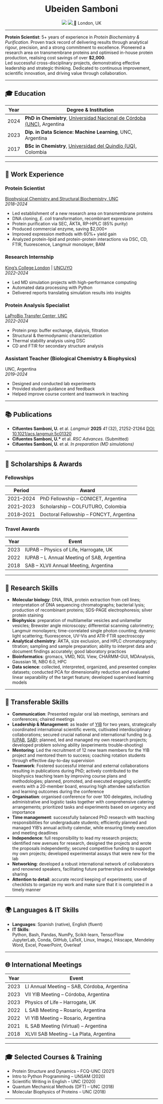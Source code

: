 <h1 align="center">Ubeiden Samboni</h1>

<p align="center">
  <a href="mailto:ubeidensamboni@gmail.com"><img src="https://img.shields.io/badge/📧-ubeidensamboni@gmail.com-blue?style=flat-square"></a> 
   <a href="https://linkedin.com/in/usamboni">
    <img src="https://img.shields.io/badge/LinkedIn-blue?style=flat&logo=linkedin&logoColor=white"/>
  </a> 
  📍 London, UK
</p>

---

**Protein Scientist**: 5+ years of experience in *Protein Biochemistry & Purification*. Proven track record of delivering results through analytical rigour, precision, and a strong commitment to excellence. Pioneered a research area on transmembrane proteins and optimised in-house protein production, realising cost savings of over **$2,000**.  
Led successful cross-disciplinary projects, demonstrating effective leadership and strategic thinking. Dedicated to continuous improvement, scientific innovation, and driving value through collaboration.

---

## 🎓 Education

| Year | Degree & Institution |
|------|----------------------|
| 2024 | **PhD in Chemistry**, [Universidad Nacional de Córdoba (UNC)](https://www.fcq.unc.edu.ar/), Argentina |
| 2023 | **Dip. in Data Science: Machine Learning**, UNC, Argentina |
| 2017 | **BSc in Chemistry**, [Universidad del Quindío (UQ)](https://www.uniquindio.edu.co/), Colombia |

---

## 💼 Work Experience

### Protein Scientist  
[Biophysical Chemistry and Structural Biochemistry, UNC](https://ciquibic.org.ar/biofisicoquimica-y-bioquimica-estructural/)  
*2018–2024*

- Led establishment of a new research area on transmembrane proteins  
- DNA cloning, *E. coli* transformation, recombinant expression  
- Protein purification via SEC, ÄKTA, RP-HPLC (85% purity)  
- Produced commercial enzyme, saving \$2,000+  
- Improved expression methods with 60%+ yield gain  
- Analyzed protein-lipid and protein-protein interactions via DSC, CD, FTIR, fluorescence, Langmuir monolayer, BAM

### Research Internship  
[King’s College London](https://www.kcl.ac.uk/) | [UNCUYO](https://www.uncuyo.edu.ar/)  
*2022–2024*

- Led MD simulation projects with high-performance computing  
- Automated data processing with Python  
- Delivered reports translating simulation results into insights

### Protein Analysis Specialist  
[LaProBio Transfer Center, UNC](https://ciquibic.org.ar/laprobio/)  
*2022–2024*

- Protein prep: buffer exchange, dialysis, filtration  
- Structural & thermodynamic characterization  
- Thermal stability analysis using DSC  
- CD and FTIR for secondary structure analysis

### Assistant Teacher (Biological Chemistry & Biophysics)  
UNC, Argentina  
*2019–2024*

- Designed and conducted lab experiments  
- Provided student guidance and feedback  
- Helped improve course content and teamwork in teaching

---

## 📚 Publications

- **Cifuentes Samboni, U.** et al. *Langmuir* **2025** *41* (32), 21252-21264  [DOI: 10.1021/acs.langmuir.5c01320](https://pubs.acs.org/doi/10.1021/acs.langmuir.5c01320)
- **Cifuentes Samboni, U.\*** et al. *RSC Advances*. (Submitted)  
- **Cifuentes Samboni, U.** et al. *In preparation (MD simulations)*

---

## 🏅 Scholarships & Awards

### Fellowships

| Period | Award |
|--------|-------|
| 2021–2024 | PhD Fellowship – CONICET, Argentina |
| 2021–2023 | Scholarship – COLFUTURO, Colombia |
| 2018–2021 | Doctoral Fellowship – FONCYT, Argentina |

### Travel Awards

| Year | Event |
|------|-------|
| 2023 | IUPAB – Physics of Life, Harrogate, UK |
| 2022 | IUPAB – L Annual Meeting of SAB, Argentina |
| 2018 | SAB – XLVII Annual Meeting, Argentina |

---

## 🧪 Research Skills

- **Molecular biology**: DNA, RNA,  protein extraction from cell lines; interpretation of DNA sequencing chromatographs; bacterial lysis; production of recombinant proteins; SDS-PAGE electrophoresis; silver protein staining
- **Biophysics**: preparation of multilamellar vesicles and unilamellar vesicles; Brewster angle microscopy; differential scanning calorimetry; Langmuir monolayers; time-correlated single photon counting; dynamic light scattering; fluorescence, UV-Vis and ATR-FTIR spectroscopy
- **Analytical chemistry**: ÄKTA, size exclusion, and HPLC chromatography; titration; sampling and sample preparation; ability to interpret data and document findings accurately; good laboratory practices
- **Bioinformatics**: gromacs, VMD, NGL View, CHARMM-GUI, MDAnalysis, Gaussian 16, NBO 6.0, HPC
- **Data science**: collected, interpreted, organized, and presented complex datasets; conducted PCA for dimensionality reduction and evaluated linear separability of the target feature;  developed supervised learning models

---

## 🔧 Transferable Skills

- **Communication**: Presented regular oral lab meetings, seminars and conferences; chaired meetings
- **Leadership & Management**: as leader of [YIB](https://secretariayib.wixsite.com/ybiophysics) for two years, strategically coordinated international scientific events, cultivated interdisciplinary collaborations; secured crucial national and international funding (e.g. [IUPAB](https://iupab.org/sponsorship-policy/), [SAB](https://biofisica.org.ar/)); planned, led and managed my own research projects; developed problem solving ability (experiments trouble-shooting)
- **Mentoring**: Led the recruitment of 12 new team members for the YIB project and mentored them to success; coaching rotation students through effective day-to-day supervision
- **Teamwork**: Fostered successful internal and external collaborations resulting in publications during PhD; actively contributed to the biophysics teaching team by improving course plans and methodologies; planned, promoted, and executed engaging scientific events with a 20-member board, ensuring high attendee satisfaction and learning outcomes during the conference
- **Organisation**: organised conference for over 100 delegates, including administrative and logistic tasks together with comprehensive catering arrangements; prioritized tasks and experiments based on urgency and importance
- **Time management**: successfully balanced PhD research with teaching responsibilities for undergraduate students; efficiently planned and managed YIB’s annual activity calendar, while ensuring timely execution and meeting deadlines
- **Independence**: full responsibility to lead my research projects; identified new avenues for research, designed the projects and wrote the proposals independently; secured competitive funding to support my own projects; developed experimental assays that were new for the lab
- **Networking**: developed a robust international network of collaborators and renowned speakers, facilitating future partnerships and knowledge sharing
- **Attention to detail**: accurate record keeping of experiments; use of checklists to organize my work and make sure that it is completed in a timely manner

---

## 🌍 Languages & IT Skills

- **Languages**: Spanish (native), English (fluent)  
- **IT Skills**:  
  Python, Bash, Pandas, NumPy, Scikit-learn, TensorFlow  
  JupyterLab, Conda, GitHub, LaTeX, Linux, ImageJ, Inkscape, Mendeley  
  Word, Excel, PowerPoint, Overleaf  

---

## 🌐 International Meetings

| Year | Event |
|------|-------|
| 2023 | LI Annual Meeting – SAB, Córdoba, Argentina |
| 2023 | VII YIB Meeting – Córdoba, Argentina |
| 2023 | Physics of Life – Harrogate, UK |
| 2022 | L SAB Meeting – Rosario, Argentina |
| 2022 | VI YIB Meeting – Rosario, Argentina |
| 2021 | IL SAB Meeting (Virtual) – Argentina |
| 2018 | XLVII SAB Meeting – La Plata, Argentina |

---

## 🎓 Selected Courses & Training

- Protein Structure and Dynamics – FCQ-UNC (2021)  
- Intro to Python Programming – UNSAM (2020)  
- Scientific Writing in English – UNC (2020)  
- Quantum Mechanical Methods (DFT) – UNC (2018)  
- Molecular Biophysics of Proteins – UNC (2018)

---
